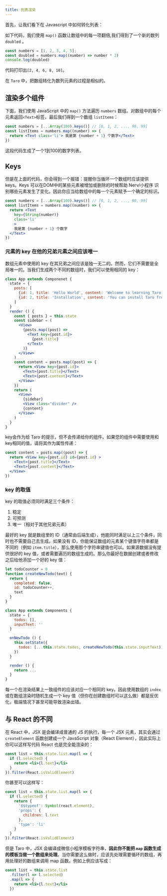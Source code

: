 ```yaml
---
title: 列表渲染
---
```


首先，让我们看下在 Javascript 中如何转化列表：

如下代码，我们使用 `map()` 函数让数组中的每一项翻倍,我们得到了一个新的数列 `doubled` 。

```jsx
const numbers = [1, 2, 3, 4, 5];
const doubled = numbers.map((number) => number * 2)
console.log(doubled)
```

代码打印出`[2, 4, 6, 8, 10]`。

在 `Taro` 中，把数组转化为数列元素的过程是相似的。


## 渲染多个组件

下面，我们使用 JavaScript 中的 `map()` 方法遍历 `numbers` 数组。对数组中的每个元素返回`<Text>`标签，最后我们得到一个数组 `listItems`：

```jsx
const numbers = [...Array(100).keys()] // [0, 1, 2, ..., 98, 99]
const listItems = numbers.map((number) => {
  return <Text class='li'> 我是第 {number + 1} 个数字</Text>
})
```

这段代码生成了一个1到100的数字列表。

## Keys

但是在上面的代码，你会得到一个报错：提醒你当循环一个数组时应该提供 keys。Keys 可以在DOM中的某些元素被增加或删除的时候帮助 Nerv/小程序 识别哪些元素发生了变化。因此你应当给数组中的每一个元素赋予一个确定的标识。

```jsx
const numbers = [...Array(100).keys()] // [0, 1, 2, ..., 98, 99]
const listItems = numbers.map((number) => {
  return <Text
    key={String(number)}
    class='li'
    >
    我是第 {number + 1} 个数字
  </Text>
})
```

### 元素的 key 在他的兄弟元素之间应该唯一

数组元素中使用的 key 在其兄弟之间应该是独一无二的。然而，它们不需要是全局唯一的。当我们生成两个不同的数组时，我们可以使用相同的 key：

```jsx
class App extends Componenet {
  state = {
    posts: [
      {id: 1, title: 'Hello World', content: 'Welcome to learning Taro!'},
      {id: 2, title: 'Installation', content: 'You can install Taro from npm.'}
    ]
  }
  render () {
    const { posts } = this.state
    const sidebar = (
      <View>
        {posts.map((post) =>
          <Text key={post.id}>
            {post.title}
          </Text>
        )}
      </View>
    )
    const content = posts.map((post) => {
      return <View key={post.id}>
        <Text>{post.title}</Text>
        <Text>{post.content}</Text>
      </View>
    })
    return (
      <View>
        {sidebar}
        <View class="divider" />
        {content}
      </View>
    )
  }
}
```

key会作为给 Taro 的提示，但不会传递给你的组件。如果您的组件中需要使用和key相同的值，请将其作为属性传递：

```jsx
const content = posts.map((post) => {
  return <View key={post.id} id={post.id} >
    <Text>{post.title}</Text>
    <Text>{post.content}</Text>
  </View>
})
```

### key 的取值

key 的取值必须同时满足三个条件：

1. 稳定
2. 可预测
3. 唯一（相对于其他兄弟元素）

最好的 key 就是数组里的 ID（通常由后端生成），他能同时满足以上三个条件，同时也不需要自己去生成。如果没有 ID，你能保证数组的元素某个键值字符串都是不同的（例如 `item.title`），那么使用那个字符串键值也可以。如果源数据没有提供很好的 key 值，或者需要遍历的数组生成的。那么你最好在数据创建或者修改之后给他添加一个好的 key 值：

```jsx
let todoCounter = 0
function createNewTodo(text) {
  return {
    completed: false,
    id: todoCounter++,
    text
  }
}

class App extends Components {
  state = {
    todos: [],
    inputText: ''
  }

  onNewTodo () {
    this.setState({
      todos: [...this.state.todos, createNewTodo(this.state.inputText)]
    })
  }

  render () {
    return ...
  }
}
```

每一个在渲染结果上一致组件的应该对应一个相同的 key。因此使用数组的 `index` 或在数组渲染时随机生成一个 key 值（但你在创建数组时可以这么做）都是反优化，极端情况下甚至可能导致渲染出错。

## 与 React 的不同

在 React 中，JSX 是会编译成普通的 JS 的执行，每一个 JSX 元素，其实会通过 `createElement` 函数创建成一个 JavaScript 对象（React Element），因此实际上你可以这样写代码 React 也是完全能渲染的：

```jsx
const list = this.state.list.map(l => {
  if (l.selected) {
    return <li>{l.text}</li>
  }
}).filter(React.isValidElement)
```

你甚至可以这样写：

```jsx
const list = this.state.list.map(l => {
  if (l.selected) {
    return {
      '$$typeof': Symbol(react.element),
      'props': {
        children: l.text
      },
      'type': 'li'
    }
  }
}).filter(React.isValidElement)
```

但是 Taro 中，JSX 会编译成微信小程序模板字符串，**因此你不能把 `map` 函数生成的模板当做一个数组来处理**。当你需要这么做时，应该先处理需要循环的数组，再用处理好的数组来调用 map 函数。例如上例应该写成：

```jsx
const list = this.state.list
  .filter(l => l.selected)
  .map(l => {
    return <li>{l.text}</li>
  })
```
